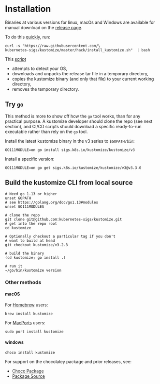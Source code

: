 [release page]: /../../releases
[Go]: https://golang.org
[script]: https://raw.githubusercontent.com/kubernetes-sigs/kustomize/master/hack/install_kustomize.sh
[quickly]: https://www.arp242.net/curl-to-sh.html

# Installation

Binaries at various versions for linux, macOs and Windows
are available for manual download on the [release page].

To do this [quickly], run:

```
curl -s "https://raw.githubusercontent.com/\
kubernetes-sigs/kustomize/master/hack/install_kustomize.sh"  | bash
```

This [script]
 - attempts to detect your OS,
 - downloads and unpacks the release tar file in a temporary directory,
 - copies the kustomize binary (and only that file) to your current working directory,
 - removes the temporary directory.

## Try `go`

This method is more to show off how the `go` tool works,
than for any practical purpose.  A kustomize developer should
clone the repo (see next section), and CI/CD scripts should 
download a specific ready-to-run executable rather than
rely on the `go` tool.

Install the latest kustomize binary in the v3 series to `$GOPATH/bin`:
```
GO111MODULE=on go install sigs.k8s.io/kustomize/kustomize/v3
```

Install a specific version:
```
GO111MODULE=on go get sigs.k8s.io/kustomize/kustomize/v3@v3.3.0
```

## Build the kustomize CLI from local source
```
# Need go 1.13 or higher
unset GOPATH
# see https://golang.org/doc/go1.13#modules
unset GO111MODULES

# clone the repo
git clone git@github.com:kubernetes-sigs/kustomize.git
# get into the repo root
cd kustomize

# Optionally checkout a particular tag if you don't
# want to build at head
git checkout kustomize/v3.2.3

# build the binary
(cd kustomize; go install .)

# run it
~/go/bin/kustomize version
```

### Other methods

#### macOS

For [Homebrew](https://brew.sh) users:

```
brew install kustomize
```

For [MacPorts](https://www.macports.org) users:

```
sudo port install kustomize
```

#### windows

```
choco install kustomize
```

For support on the chocolatey package
and prior releases, see:
- [Choco Package](https://chocolatey.org/packages/kustomize)
- [Package Source](https://github.com/kenmaglio/choco-kustomize)
